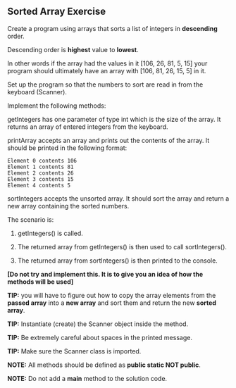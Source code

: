 ## Sorted Array Exercise

Create a program using arrays that sorts a list of integers in **descending** order.

Descending order is **highest** value to **lowest**.

In other words if the array had the values in it [106, 26, 81, 5, 15] your program should ultimately have an array with [106, 81, 26, 15, 5] in it.

Set up the program so that the numbers to sort are read in from the keyboard (Scanner).

Implement the following methods:

getIntegers has one parameter of type int which is the size of the array. It returns an array of entered integers from the keyboard.

printArray accepts an array and prints out the contents of the array. It should be printed in the following format:

```
Element 0 contents 106
Element 1 contents 81
Element 2 contents 26
Element 3 contents 15
Element 4 contents 5
```

sortIntegers accepts the unsorted array. It should sort the array and return a new array containing the sorted numbers.

The scenario is:

1. getIntegers() is called.

2. The returned array from getIntegers() is then used to call sortIntegers().

3. The returned array from sortIntegers() is then printed to the console.

**[Do not try and implement this. It is to give you an idea of how the methods will be used]**

**TIP:** you will have to figure out how to copy the array elements from the **passed array** into a **new array** and sort them and return the new **sorted array**.

**TIP:** Instantiate (create) the Scanner object inside the method.

**TIP:** Be extremely careful about spaces in the printed message.

**TIP:** Make sure the Scanner class is imported.

**NOTE:** All methods should be defined as **public static NOT public**.

**NOTE:** Do not add a **main** method to the solution code.
